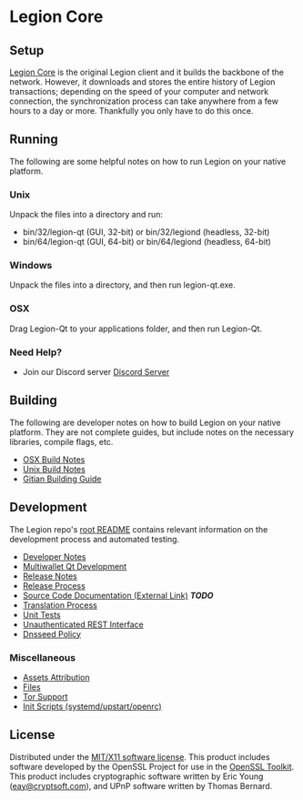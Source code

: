Legion Core
=====================

Setup
---------------------
[Legion Core](http://legionproject.io) is the original Legion client and it builds the backbone of the network. However, it downloads and stores the entire history of Legion transactions; depending on the speed of your computer and network connection, the synchronization process can take anywhere from a few hours to a day or more. Thankfully you only have to do this once.

Running
---------------------
The following are some helpful notes on how to run Legion on your native platform.

### Unix

Unpack the files into a directory and run:

- bin/32/legion-qt (GUI, 32-bit) or bin/32/legiond (headless, 32-bit)
- bin/64/legion-qt (GUI, 64-bit) or bin/64/legiond (headless, 64-bit)

### Windows

Unpack the files into a directory, and then run legion-qt.exe.

### OSX

Drag Legion-Qt to your applications folder, and then run Legion-Qt.

### Need Help?

* Join our Discord server [Discord Server](https://discord.legionproject.io)

Building
---------------------
The following are developer notes on how to build Legion on your native platform. They are not complete guides, but include notes on the necessary libraries, compile flags, etc.

- [OSX Build Notes](build-osx.md)
- [Unix Build Notes](build-unix.md)
- [Gitian Building Guide](gitian-building.md)

Development
---------------------
The Legion repo's [root README](https://github.com/TheLegionProjectTeam/TheLegionProject/blob/master/README.md) contains relevant information on the development process and automated testing.

- [Developer Notes](developer-notes.md)
- [Multiwallet Qt Development](multiwallet-qt.md)
- [Release Notes](release-notes.md)
- [Release Process](release-process.md)
- [Source Code Documentation (External Link)](https://dev.visucore.com/bitcoin/doxygen/) ***TODO***
- [Translation Process](translation_process.md)
- [Unit Tests](unit-tests.md)
- [Unauthenticated REST Interface](REST-interface.md)
- [Dnsseed Policy](dnsseed-policy.md)

### Miscellaneous
- [Assets Attribution](assets-attribution.md)
- [Files](files.md)
- [Tor Support](tor.md)
- [Init Scripts (systemd/upstart/openrc)](init.md)

License
---------------------
Distributed under the [MIT/X11 software license](http://www.opensource.org/licenses/mit-license.php).
This product includes software developed by the OpenSSL Project for use in the [OpenSSL Toolkit](https://www.openssl.org/). This product includes
cryptographic software written by Eric Young ([eay@cryptsoft.com](mailto:eay@cryptsoft.com)), and UPnP software written by Thomas Bernard.

